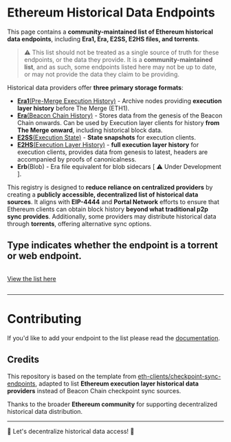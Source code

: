 # Ethereum Historical Data Endpoints

This page contains a **community-maintained list of Ethereum historical data endpoints**, including **Era1, Era, E2SS, E2HS files, and torrents**.

> ⚠️ This list should not be treated as a single source of truth for these endpoints, or the data they provide. It is a **community-maintained list**, and as such, some endpoints listed here may not be up to date, or may not provide the data they claim to be providing.

Historical data providers offer **three primary storage formats**:
- [**Era1**(Pre-Merge Execution History)](https://github.com/eth-clients/e2store-format-specs/blob/main/formats/era1.md) - Archive nodes providing **execution layer history** before The Merge (ETH1).
- [**Era**(Beacon Chain History)](https://github.com/eth-clients/e2store-format-specs/blob/main/formats/era.md) - Stores data from the genesis of the Beacon Chain onwards. Can be used by Execution layer clients for history **from The Merge onward**, including historical block data.
- [**E2SS**(Execution State)](https://github.com/eth-clients/e2store-format-specs/blob/main/formats/e2ss.md) - **State snapshots** for execution clients.
- [**E2HS**(Execution Layer History)](https://github.com/eth-clients/e2store-format-specs/blob/main/formats/e2hs.md) - **full execution layer history** for execution clients, provides data from genesis to latest, headers are accompanied by proofs of canonicalness.
- **Erb**(Blob) - Era file equivalent for blob sidecars [ ⚠️ Under Development ].

This registry is designed to **reduce reliance on centralized providers** by creating a **publicly accessible, decentralized list of historical data sources**. It aligns with **EIP-4444** and **Portal Network** efforts to ensure that Ethereum clients can obtain block history **beyond what traditional p2p sync provides**.
Additionally, some providers may distribute historical data through **torrents**, offering alternative sync options.

**Type** indicates whether the endpoint is a **torrent** or **web** endpoint.
-----
<p align="center" style="display: inline-block"> 
  <a target=”_blank” href="https://eth-clients.github.io/history-endpoints">View the list here </a>
</p>

-----

# Contributing

If you'd like to add your endpoint to the list please read the [documentation](./CONTRIBUTING.md).

## Credits

This repository is based on the template from [eth-clients/checkpoint-sync-endpoints](https://github.com/eth-clients/checkpoint-sync-endpoints), adapted to list **Ethereum execution layer historical data providers** instead of Beacon Chain checkpoint sync sources.  

Thanks to the broader **Ethereum community** for supporting decentralized historical data distribution.

---

🚀 Let's decentralize historical data access! 🚀
